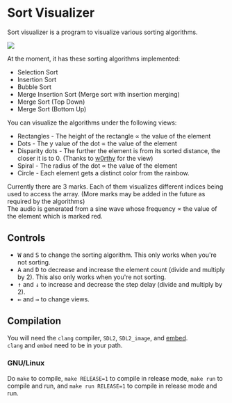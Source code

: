 # Sort Visualizer
Sort visualizer is a program to visualize various sorting algorithms.  

[![](https://i.imgur.com/nlqapHv.png)](https://www.youtube.com/watch?v=GuIIWjKc3fY)  

At the moment, it has these sorting algorithms implemented:  

- Selection Sort
- Insertion Sort
- Bubble Sort
- Merge Insertion Sort (Merge sort with insertion merging)
- Merge Sort (Top Down)
- Merge Sort (Bottom Up)

You can visualize the algorithms under the following views: 

- Rectangles - The height of the rectangle ∝ the value of the element
- Dots - The y value of the dot ∝ the value of the element
- Disparity dots - The further the element is from its sorted distance, the closer it is to 0. (Thanks to [w0rthy](https://www.youtube.com/watch?v=sYd_-pAfbBw) for the view)  
- Spiral - The radius of the dot ∝ the value of the element
- Circle - Each element gets a distinct color from the rainbow.

Currently there are 3 marks. Each of them visualizes different indices being used to access the array. (More marks may be added in the future as required by the algorithms)  
The audio is generated from a sine wave whose frequency ∝ the value of the element which is marked red.  

## Controls
- <kbd>W</kbd> and <kbd>S</kbd> to change the sorting algorithm. This only works when you're not sorting.  
- <kbd>A</kbd> and <kbd>D</kbd> to decrease and increase the element count (divide and multiply by 2). This also only works when you're not sorting.  
- <kbd>↑</kbd> and <kbd>↓</kbd> to increase and decrease the step delay (divide and multiply by 2).  
- <kbd>←</kbd> and <kbd>→</kbd> to change views.  

## Compilation
You will need the `clang` compiler, `SDL2`, `SDL2_image`, and [embed](https://github.com/wingerse/embed).  
`clang` and `embed` need to be in your path.  
### GNU/Linux
Do `make` to compile, `make RELEASE=1` to compile in release mode, `make run` to compile and run, and `make run RELEASE=1` to compile in release mode and run.  

